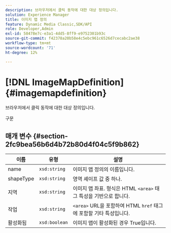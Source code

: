 ```yaml
---
description: 브라우저에서 클릭 동작에 대한 대상 정의입니다.
solution: Experience Manager
title: 이미지 맵 정의
feature: Dynamic Media Classic,SDK/API
role: Developer,Admin
exl-id: 58478e7c-e3a1-4dd5-8ff9-e9752301b93c
source-git-commit: f42378a20b58e4c5ebc961c6526d7cecabc2ae38
workflow-type: tm+mt
source-wordcount: '71'
ht-degree: 12%

---
```


# [!DNL ImageMapDefinition]{#imagemapdefinition}

브라우저에서 클릭 동작에 대한 대상 정의입니다.

구문

## 매개 변수 {#section-2fc9bea56b6d4b72b80d4f04c5f9b862}

| 이름 | 유형 | 설명 |
|---|---|---|
| name | `xsd:string` | 이미지 맵 정의의 이름입니다. |
| shapeType | `xsd:string` | 영역 셰이프 값 중 하나. |
| 지역 | `xsd:string` | 이미지 맵 좌표. 형식은 HTML `<area>` 태그 특성을 기반으로 합니다. |
| 작업  | `xsd:string` | `<area>` URL을 포함하여 HTML `href` 태그에 포함할 기타 특성입니다. |
| 활성화됨 | `xsd:boolean` | 이미지 맵이 활성화된 경우 True입니다. |
